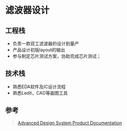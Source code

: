# 滤波器设计

## 工程栈

- 负责一款双工滤波器的设计到量产
- 产品设计初版layout的输出
- 参与制定芯片测试方案，协助完成芯片测试；

## 技术栈

- 熟悉EDA软件及IC设计流程
- 熟悉Ledit，CAD等画图工具

## 参考

> [Advanced Design System Product Documentation](https://docs.keysight.com/display/support/ADS+Product+Documentation)
